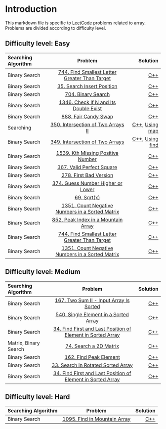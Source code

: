 # Introduction
This markdown file is specific to [LeetCode](https://leetcode.com/) problems related to array. Problems are divided according to difficulty level. 

## Difficulty level: Easy
|  Searching Algorithm  | Problem | Solution |
| :---         |     :---:      |          ---: |
|      Binary Search   |  [744. Find Smallest Letter Greater Than Target](https://leetcode.com/problems/find-smallest-letter-greater-than-target/)     |      [C++](https://leetcode.com/submissions/detail/731172701/)       |
|      Binary Search     |  [35. Search Insert Position](https://leetcode.com/problems/search-insert-position/)     |      [C++](https://leetcode.com/submissions/detail/739429028/)       |
|    Binary Search     |  [704. Binary Search](https://leetcode.com/problems/binary-search/)     |      [C++](https://leetcode.com/submissions/detail/740057107/)       |
|      Binary Search   |  [1346. Check If N and Its Double Exist](https://leetcode.com/problems/check-if-n-and-its-double-exist/)     |      [C++](https://leetcode.com/submissions/detail/740048204/)       |
|     Binary Search      |  [888. Fair Candy Swap](https://leetcode.com/problems/fair-candy-swap/)     |      [C++](https://leetcode.com/submissions/detail/739896764/)       |
|     Searching      |  [350. Intersection of Two Arrays II](https://leetcode.com/problems/intersection-of-two-arrays-ii/)     |      [C++](https://leetcode.com/submissions/detail/551619261/), [Using map](https://leetcode.com/submissions/detail/741983319/)       |
|      Binary Search      |  [349. Intersection of Two Arrays](https://leetcode.com/problems/intersection-of-two-arrays/)     |      [C++](https://leetcode.com/submissions/detail/739474371/), [Using find](https://leetcode.com/submissions/detail/739464593/)       |
|      Binary Search     |  [1539. Kth Missing Positive Number](https://leetcode.com/problems/kth-missing-positive-number/)     |      [C++](https://leetcode.com/submissions/detail/739068640/)       |
|     Binary Search      |  [367. Valid Perfect Square](https://leetcode.com/problems/valid-perfect-square/)     |      [C++](https://leetcode.com/submissions/detail/739045166/)       |
|      Binary Search       |  [278. First Bad Version](https://leetcode.com/problems/first-bad-version/)     |      [C++](https://leetcode.com/submissions/detail/739024445/)       |
|      Binary Search       |  [374. Guess Number Higher or Lower](https://leetcode.com/problems/guess-number-higher-or-lower/)     |      [C++](https://leetcode.com/submissions/detail/739012814/)       |
|     Binary Search      |  [69. Sqrt(x)](https://leetcode.com/problems/sqrtx/)     |      [C++](https://leetcode.com/submissions/detail/739006777/)       |
|     Binary Search   |  [1351. Count Negative Numbers in a Sorted Matrix](https://leetcode.com/problems/count-negative-numbers-in-a-sorted-matrix/)     | [C++](https://leetcode.com/submissions/detail/575475344/) |
|     Binary Search      |  [852. Peak Index in a Mountain Array](https://leetcode.com/problems/peak-index-in-a-mountain-array/)     |      [C++](https://leetcode.com/problems/peak-index-in-a-mountain-array/discuss/2816965/all-solution-i-can-think-of-with-comments-and-complexity)       |
|     Binary Search      |  [744. Find Smallest Letter Greater Than Target](https://leetcode.com/problems/find-smallest-letter-greater-than-target/)     |      [C++](https://leetcode.com/submissions/detail/731172701/)       |
|     Binary Search   |  [1351. Count Negative Numbers in a Sorted Matrix](https://leetcode.com/problems/count-negative-numbers-in-a-sorted-matrix/)     | [C++](https://leetcode.com/submissions/detail/575475344/) |

## Difficulty level: Medium
|  Searching Algorithm  | Problem | Solution |
| :---         |     :---:      |          ---: |
|      Binary Search     |  [167. Two Sum II - Input Array Is Sorted](https://leetcode.com/problems/two-sum-ii-input-array-is-sorted/)     |      [C++](https://leetcode.com/submissions/detail/739039506/)       |
|      Binary Search     |  [540. Single Element in a Sorted Array](https://leetcode.com/problems/single-element-in-a-sorted-array/)     |      [C++](https://leetcode.com/submissions/detail/746273122/)       |
|      Binary Search     |  [34. Find First and Last Position of Element in Sorted Array](https://leetcode.com/problems/find-first-and-last-position-of-element-in-sorted-array/)     |      [C++](https://leetcode.com/problems/find-first-and-last-position-of-element-in-sorted-array/discuss/2785620/c-solution-with-how-i-reached-to-this-solution-and-complexity-of-code)       |
|     Matrix, Binary Search      |  [74. Search a 2D Matrix](https://leetcode.com/problems/search-a-2d-matrix/)     |      [C++](https://leetcode.com/submissions/detail/735792347/)       |
|     Binary Search      |  [162. Find Peak Element](https://leetcode.com/problems/find-peak-element/)     |      [C++](https://leetcode.com/submissions/detail/730805873/)       |
|     Binary Search      |  [33. Search in Rotated Sorted Array](https://leetcode.com/problems/search-in-rotated-sorted-array/submissions/)     |      [C++](https://leetcode.com/submissions/detail/731699630/)       |
|     Binary Search      |  [34. Find First and Last Position of Element in Sorted Array](https://leetcode.com/problems/find-first-and-last-position-of-element-in-sorted-array/)     |      [C++](https://leetcode.com/submissions/detail/731664686/)       |


## Difficulty level: Hard
|  Searching Algorithm  | Problem | Solution |
| :---         |     :---:      |          ---: |
|     Binary Search      |  [1095. Find in Mountain Array](https://leetcode.com/problems/find-in-mountain-array/)     |      [C++](https://leetcode.com/submissions/detail/843975577/)       |
